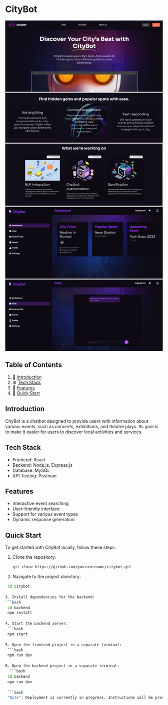 # CityBot

![Description](images/CB_1.png)
![Description](images/CB_3.png)
![Description](images/CB_4.png)
![Description](images/CB_5.png)
![Description](images/CB_6.png)


## Table of Contents
1. 🤖 [Introduction](#introduction)
2. ⚙️ [Tech Stack](#tech-stack)
3. 🔋 [Features](#features)
4. 🤸 [Quick Start](#quick-start)

## Introduction
CityBot is a chatbot designed to provide users with information about various events, such as concerts, exhibitions, and theatre plays. Its goal is to make it easier for users to discover local activities and services.

## Tech Stack
- Frontend: React
- Backend: Node.js, Express.js
- Database: MySQL
- API Testing: Postman

## Features
- Interactive event searching
- User-friendly interface
- Support for various event types
- Dynamic response generation

## Quick Start

To get started with CityBot locally, follow these steps:

1. Clone the repository: 
   ```bash
   git clone https://github.com/yourusername/citybot.git
   
2. Navigate to the project directory:
  ```bash
   cd citybot

3. Install dependencies for the backend:
  ```bash
   cd backend
   npm install

4. Start the backend server:
   ```bash
   npm start

5. Open the frontend project in a separate terminal:
   ```bash
   npm run dev

6. Open the backend project in a separate terminal:
    ```bash
   cd backend
   npm run dev

   ```bash
   "Note": Deployment is currently in progress. Instructions will be provided once the project is live.
   

   

